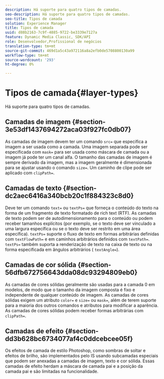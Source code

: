 ```yaml
---
description: Há suporte para quatro tipos de camadas.
seo-description: Há suporte para quatro tipos de camadas.
seo-title: Tipos de camada
solution: Experience Manager
title: Tipos de camada
uuid: d88b2163-7c9f-4885-9722-be3339e7127a
feature: Dynamic Media Classic, SDK/API
role: Desenvolvedor,Profissional de negócios
translation-type: tm+mt
source-git-commit: 469d1a5c43a972116a8a2efb0de5708800130a99
workflow-type: tm+mt
source-wordcount: '293'
ht-degree: 0%

---
```



# Tipos de camada{#layer-types}

Há suporte para quatro tipos de camadas.

## Camadas de imagem {#section-3e53df1437694272aca03f927fc0db07}

As camadas de imagem devem ter um comando `src=` que especifica a imagem a ser usada como a camada. Uma imagem separada pode ser especificada com `mask=` para ser usada como máscara de camada ou a imagem já pode ter um canal alfa. O tamanho das camadas de imagem é sempre derivado da imagem, mas a imagem geralmente é dimensionada para se ajustar usando o comando `size=`. Um caminho de clipe pode ser aplicado com `clipPath=`.

## Camadas de texto {#section-dc2aec6416a340bcb20c1f884323c8d0}

Deve ter um comando `text=` ou `textPs=` que forneça o conteúdo do texto na forma de um fragmento de texto formatado de rich text (RTF). As camadas de texto podem ser de autodimensionamento para o conteúdo ou podem receber tamanhos explícitos (por exemplo, se o texto deve ser vinculado a uma largura específica ou se o texto deve ser restrito em uma área específica). `textPs=` suporte o fluxo de texto em formas arbitrárias definidas com  `textFlowPath=` e em caminhos arbitrários definidos com  `textPath=`. `textPs=` também suporta a renderização de texto na caixa de texto ou na forma especificada em ângulos arbitrários (  `textAngle=`).

## Camadas de cor sólida {#section-56dfb672756643dda08dc93294809eb0}

As camadas de cores sólidas geralmente são usadas para a camada 0 em modelos, de modo que o tamanho da imagem composta é fixo e independente de qualquer conteúdo de imagem. As camadas de cores sólidas exigem um atributo `color=` e `size=` ou `mask=`, além de terem suporte para a maioria dos outros comandos e atributos para modificar a aparência. As camadas de cores sólidas podem receber formas arbitrárias com `clipPath=`.

## Camadas de efeito {#section-dd3b628bc6734077af4c0ddcebcee05f}

Os efeitos de camada de estilo Photoshop, como sombras de soltar e efeitos de brilho, são implementados pelo IS usando subcamadas especiais que podem ser anexadas a camadas de imagem, texto e cor sólida. Essas camadas de efeito herdam a máscara de camada pai e a posição da camada pai e são limitadas na funcionalidade.

